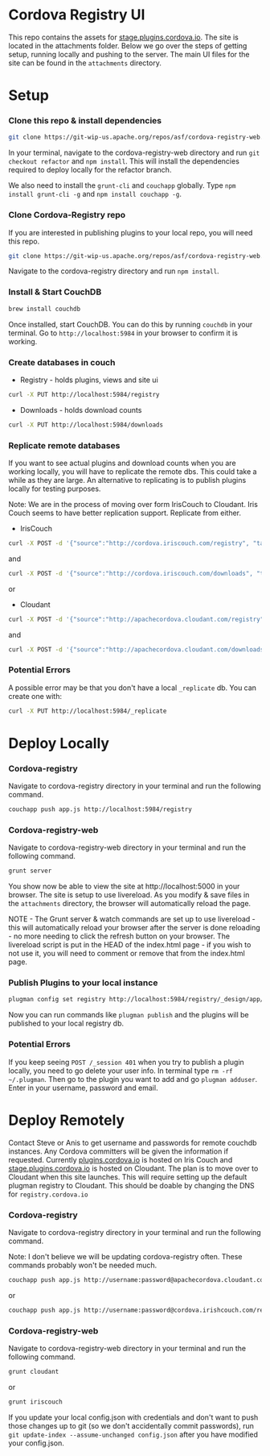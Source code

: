 Cordova Registry UI
===================
This repo contains the assets for [stage.plugins.cordova.io](http://stage.plugins.cordova.io). The site is located in the attachments folder. Below we go over the steps of getting setup, running locally and pushing to the server. The main UI files for the site can be found in the `attachments` directory.

Setup
=====
### Clone this repo & install dependencies
```bash
git clone https://git-wip-us.apache.org/repos/asf/cordova-registry-web.git
```
In your terminal, navigate to the cordova-registry-web directory and run `git checkout refactor` and `npm install`. This will install the dependencies required to deploy locally for the refactor branch.

We also need to install the `grunt-cli` and `couchapp` globally. Type `npm install grunt-cli -g` and `npm install couchapp -g`. 

### Clone Cordova-Registry repo
If you are interested in publishing plugins to your local repo, you will need this repo.
```bash
git clone https://git-wip-us.apache.org/repos/asf/cordova-registry-web.git
```
Navigate to the cordova-registry directory and run `npm install`.

### Install & Start CouchDB
```bash
brew install couchdb
```
Once installed, start CouchDB. You can do this by running `couchdb` in your terminal. 
Go to `http://localhost:5984` in your browser to confirm it is working.

### Create databases in couch

* Registry - holds plugins, views and site ui

```bash
curl -X PUT http://localhost:5984/registry
```

* Downloads - holds download counts

```bash
curl -X PUT http://localhost:5984/downloads
```

### Replicate remote databases
If you want to see actual plugins and download counts when you are working locally, you will have to replicate the remote dbs. This could take a while as they are large. An alternative to replicating is to publish plugins locally for testing purposes.

Note: We are in the process of moving over form IrisCouch to Cloudant. Iris Couch seems to have better replication support. Replicate from either.

* IrisCouch

```bash
curl -X POST -d '{"source":"http://cordova.iriscouch.com/registry", "target":"http://localhost:5984/registry"}' http://localhost:5984/_replicate -H "Content-Type: application/json"
```
and
```bash
curl -X POST -d '{"source":"http://cordova.iriscouch.com/downloads", "target":"http://localhost:5984/downloads"}' http://localhost:5984/_replicate -H "Content-Type: application/json"
```
or
* Cloudant

```bash
curl -X POST -d '{"source":"http://apachecordova.cloudant.com/registry", "target":"http://localhost:5984/registry"}' http://localhost:5984/_replicate -H "Content-Type: application/json"
```
and
```bash
curl -X POST -d '{"source":"http://apachecordova.cloudant.com/downloads", "target":"http://localhost:5984/downloads"}' http://localhost:5984/_replicate -H "Content-Type: application/json"
```

### Potential Errors
A possible error may be that you don't have a local `_replicate` db. You can create one with:
```bash
curl -X PUT http://localhost:5984/_replicate
```

Deploy Locally
==============

### Cordova-registry
Navigate to cordova-registry directory in your terminal and run the following command.
```bash
couchapp push app.js http://localhost:5984/registry
```

### Cordova-registry-web
Navigate to cordova-registry-web directory in your terminal and run the following command.
```bash
grunt server
```

You show now be able to view the site at http://localhost:5000 in your browser.
The site is setup to use livereload. As you modify & save files in the `attachments` directory, the browser will automatically reload the page.

NOTE - The Grunt server & watch commands are set up to use livereload - this will automatically reload your browser after the server is done reloading - no more needing to click the refresh button on your browser. The livereload script is put in the HEAD of the index.html page - if you wish to not use it, you will need to comment or remove that from the index.html page.

### Publish Plugins to your local instance
```bash
plugman config set registry http://localhost:5984/registry/_design/app/_rewrite
```
Now you can run commands like `plugman publish` and the plugins will be published to your local registry db.

### Potential Errors
If you keep seeing `POST /_session 401` when you try to publish a plugin locally, you need to go delete your user info. In terminal type `rm -rf ~/.plugman`. Then go to the plugin you want to add and go `plugman adduser`. Enter in your username, password and email.

Deploy Remotely
==============
Contact Steve or Anis to get username and passwords for remote couchdb instances. Any Cordova committers will be given the information if requested. Currently [plugins.cordova.io](http://plugins.cordova.io) is hosted on Iris Couch and [stage.plugins.cordova.io](http://stage.plugins.cordova.io) is hosted on Cloudant. The plan is to move over to Cloudant when this site launches. This will require setting up the default plugman registry to Cloudant. This should be doable by changing the DNS for `registry.cordova.io`

### Cordova-registry
Navigate to cordova-registry directory in your terminal and run the following command.

Note: I don't believe we will be updating cordova-registry often. These commands probably won't be needed much.
```bash
couchapp push app.js http://username:password@apachecordova.cloudant.com/registry
```
or
```bash
couchapp push app.js http://username:password@cordova.irishcouch.com/registry
```


### Cordova-registry-web
Navigate to cordova-registry-web directory in your terminal and run the following command.
```bash
grunt cloudant
```
or
```bash
grunt iriscouch
```

If you update your local config.json with credentials and don't want to push those changes up to git (so we don't accidentally commit passwords), run `git update-index --assume-unchanged config.json` after you have modified your config.json.


